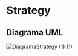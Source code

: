 # Strategy
## Diagrama UML

![DiagramaStrategy (1) (1)](https://github.com/tcamillo4-ctrlz/bertoti/assets/66873418/4b1748ca-6f18-479c-ba07-7fc0efe04fbe)
